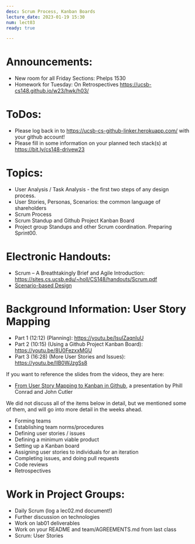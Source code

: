 ```yaml
---
desc: Scrum Process, Kanban Boards
lecture_date: 2023-01-19 15:30
num: lect03
ready: true

---
```

# Announcements: 
* New room for all Friday Sections: Phelps 1530
* Homework for Tuesday: On Retrospectives <https://ucsb-cs148.github.io/w23/hwk/h03/>

# ToDos: 
* Please log back in to https://ucsb-cs-github-linker.herokuapp.com/ with your github account! 
* Please fill in some information on your planned tech stack(s) at <https://bit.ly/cs148-drivew23>

# Topics: 
* User Analysis / Task Analysis - the first two steps of any design process. 
* User Stories, Personas, Scenarios: the common language of shareholders 
* Scrum Process 
* Scrum Standup and Github Project Kanban Board 
* Project group Standups and other Scrum coordination. Preparing Sprint00.

# Electronic Handouts:
* Scrum – A Breathtakingly Brief and Agile Introduction: <https://sites.cs.ucsb.edu/~holl/CS148/handouts/Scrum.pdf>
* [Scenario-based Design](<https://sites.cs.ucsb.edu/~holl/CS148/handouts/Slides_ScenarioBasedDesign.pdf>)

# Background Information: User Story Mapping

* Part 1 (12:12) (Planning): <https://youtu.be/IsuIZaqnIuU>
* Part 2 (10:15) (Using a Github Project Kanban Board): <https://youtu.be/8U0FezxxMGU>
* Part 3 (16:28) (More User Stories and Issues): <https://youtu.be/lIB0WJzgSs8>

If you want to reference the slides from the videos, they are here: 
* [From User Story Mapping to Kanban in Github](https://docs.google.com/presentation/d/1UD5qIm5njZFF2s8OvCJdJPnsR_VvnavcZRP9cXRqRNw/edit?usp=sharing), a presentation by Phill Conrad and John Cutler

We did not discuss all of the items below in detail, but we mentioned some of them, and will go into more detail
in the weeks ahead.

* Forming teams
* Establishing team norms/procedures 
* Defining user stories / issues
* Defining a minimum viable product
* Setting up a Kanban board
* Assigning user stories to individuals for an iteration
* Completing issues, and doing pull requests
* Code reviews
* Retrospectives

# Work in Project Groups: 
* Daily Scrum (log a lec02.md document!)
* Further discussion on technologies
* Work on lab01 deliverables 
* Work on your README and team/AGREEMENTS.md from last class
* Scrum: User Stories